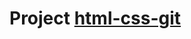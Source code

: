 # Project [html-css-git](https://github.com/rolling-scopes-school/tasks/blob/master/tasks/cv/html-css-git.md)
